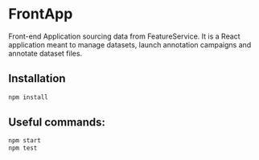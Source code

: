 # FrontApp

Front-end Application sourcing data from FeatureService. It is a React application meant to manage datasets, launch annotation campaigns and annotate dataset files.

## Installation

```sh
npm install
```

## Useful commands:

```sh
npm start
npm test
```
